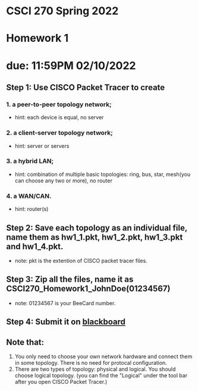 # CSCI 270 Spring 2022
# Homework 1
# due: 11:59PM 02/10/2022

## Step 1: Use CISCO Packet Tracer to create
### 1. a peer-to-peer topology network;

+ hint: each device is equal, no server
    
### 2. a client-server topology network;

 +   hint: server or servers
   
### 3. a hybrid LAN;

+ hint: combination of multiple basic topologies: ring, bus, star, mesh(you can choose any two or more), no router

### 4. a WAN/CAN.

+  hint: router(s)

## Step 2: Save each topology as an individual file, name them as hw1_1.pkt, hw1_2.pkt, hw1_3.pkt and hw1_4.pkt. 

+    note: pkt is the extention of CISCO packet tracer files.
   
## Step 3: Zip all the files, name it as CSCI270_Homework1_JohnDoe(01234567)

 +  note: 01234567 is your BeeCard number.

## Step 4: Submit it on [blackboard](https://blackboard.sau.edu/)

## Note that:
1. You only need to choose your own network hardware and connect them in some topology.  There is no need for protocal configuration.
2. There are two types of topology: physical and logical. You should choose logical topology. (you can find the "Logical" under the tool bar after you open CISCO Packet Tracer.)
